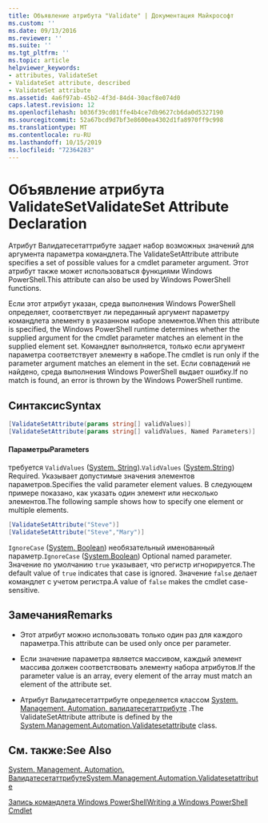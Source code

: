 ```yaml
---
title: Объявление атрибута "Validate" | Документация Майкрософт
ms.custom: ''
ms.date: 09/13/2016
ms.reviewer: ''
ms.suite: ''
ms.tgt_pltfrm: ''
ms.topic: article
helpviewer_keywords:
- attributes, ValidateSet
- ValidateSet attribute, described
- ValidateSet attribute
ms.assetid: 4a6f97ab-45b2-4f3d-84d4-30acf8e074d0
caps.latest.revision: 12
ms.openlocfilehash: b036f39cd01ffe4b4ce7db9627cb6da0d5327190
ms.sourcegitcommit: 52a67bcd9d7bf3e8600ea4302d1fa8970ff9c998
ms.translationtype: MT
ms.contentlocale: ru-RU
ms.lasthandoff: 10/15/2019
ms.locfileid: "72364283"
---
```

# <a name="validateset-attribute-declaration"></a><span data-ttu-id="ff8da-102">Объявление атрибута ValidateSet</span><span class="sxs-lookup"><span data-stu-id="ff8da-102">ValidateSet Attribute Declaration</span></span>

<span data-ttu-id="ff8da-103">Атрибут Валидатесетаттрибуте задает набор возможных значений для аргумента параметра командлета.</span><span class="sxs-lookup"><span data-stu-id="ff8da-103">The ValidateSetAttribute attribute specifies a set of possible values for a cmdlet parameter argument.</span></span> <span data-ttu-id="ff8da-104">Этот атрибут также может использоваться функциями Windows PowerShell.</span><span class="sxs-lookup"><span data-stu-id="ff8da-104">This attribute can also be used by Windows PowerShell functions.</span></span>

<span data-ttu-id="ff8da-105">Если этот атрибут указан, среда выполнения Windows PowerShell определяет, соответствует ли переданный аргумент параметру командлета элементу в указанном наборе элементов.</span><span class="sxs-lookup"><span data-stu-id="ff8da-105">When this attribute is specified, the Windows PowerShell runtime determines whether the supplied argument for the cmdlet parameter matches an element in the supplied element set.</span></span> <span data-ttu-id="ff8da-106">Командлет выполняется, только если аргумент параметра соответствует элементу в наборе.</span><span class="sxs-lookup"><span data-stu-id="ff8da-106">The cmdlet is run only if the parameter argument matches an element in the set.</span></span> <span data-ttu-id="ff8da-107">Если совпадений не найдено, среда выполнения Windows PowerShell выдает ошибку.</span><span class="sxs-lookup"><span data-stu-id="ff8da-107">If no match is found, an error is thrown by the Windows PowerShell runtime.</span></span>

## <a name="syntax"></a><span data-ttu-id="ff8da-108">Синтаксис</span><span class="sxs-lookup"><span data-stu-id="ff8da-108">Syntax</span></span>

```csharp
[ValidateSetAttribute(params string[] validValues)]
[ValidateSetAttribute(params string[] validValues, Named Parameters)]
```

#### <a name="parameters"></a><span data-ttu-id="ff8da-109">Параметры</span><span class="sxs-lookup"><span data-stu-id="ff8da-109">Parameters</span></span>

<span data-ttu-id="ff8da-110">требуется `ValidValues` ([System. String](/dotnet/api/System.String)).</span><span class="sxs-lookup"><span data-stu-id="ff8da-110">`ValidValues` ([System.String](/dotnet/api/System.String)) Required.</span></span> <span data-ttu-id="ff8da-111">Указывает допустимые значения элементов параметров.</span><span class="sxs-lookup"><span data-stu-id="ff8da-111">Specifies the valid parameter element values.</span></span> <span data-ttu-id="ff8da-112">В следующем примере показано, как указать один элемент или несколько элементов.</span><span class="sxs-lookup"><span data-stu-id="ff8da-112">The following sample shows how to specify one element or multiple elements.</span></span>

```csharp
[ValidateSetAttribute("Steve")]
[ValidateSetAttribute("Steve","Mary")]
```

<span data-ttu-id="ff8da-113">`IgnoreCase` ([System. Boolean](/dotnet/api/System.Boolean)) необязательный именованный параметр.</span><span class="sxs-lookup"><span data-stu-id="ff8da-113">`IgnoreCase` ([System.Boolean](/dotnet/api/System.Boolean)) Optional named parameter.</span></span> <span data-ttu-id="ff8da-114">Значение по умолчанию `true` указывает, что регистр игнорируется.</span><span class="sxs-lookup"><span data-stu-id="ff8da-114">The default value of `true` indicates that case is ignored.</span></span> <span data-ttu-id="ff8da-115">Значение `false` делает командлет с учетом регистра.</span><span class="sxs-lookup"><span data-stu-id="ff8da-115">A value of `false` makes the cmdlet case-sensitive.</span></span>

## <a name="remarks"></a><span data-ttu-id="ff8da-116">Замечания</span><span class="sxs-lookup"><span data-stu-id="ff8da-116">Remarks</span></span>

- <span data-ttu-id="ff8da-117">Этот атрибут можно использовать только один раз для каждого параметра.</span><span class="sxs-lookup"><span data-stu-id="ff8da-117">This attribute can be used only once per parameter.</span></span>

- <span data-ttu-id="ff8da-118">Если значение параметра является массивом, каждый элемент массива должен соответствовать элементу набора атрибутов.</span><span class="sxs-lookup"><span data-stu-id="ff8da-118">If the parameter value is an array, every element of the array must match an element of the attribute set.</span></span>

- <span data-ttu-id="ff8da-119">Атрибут Валидатесетаттрибуте определяется классом [System. Management. Automation. валидатесетаттрибуте](/dotnet/api/System.Management.Automation.ValidateSetAttribute) .</span><span class="sxs-lookup"><span data-stu-id="ff8da-119">The ValidateSetAttribute attribute is defined by the [System.Management.Automation.Validatesetattribute](/dotnet/api/System.Management.Automation.ValidateSetAttribute) class.</span></span>

## <a name="see-also"></a><span data-ttu-id="ff8da-120">См. также:</span><span class="sxs-lookup"><span data-stu-id="ff8da-120">See Also</span></span>

[<span data-ttu-id="ff8da-121">System. Management. Automation. Валидатесетаттрибуте</span><span class="sxs-lookup"><span data-stu-id="ff8da-121">System.Management.Automation.Validatesetattribute</span></span>](/dotnet/api/System.Management.Automation.ValidateSetAttribute)

[<span data-ttu-id="ff8da-122">Запись командлета Windows PowerShell</span><span class="sxs-lookup"><span data-stu-id="ff8da-122">Writing a Windows PowerShell Cmdlet</span></span>](./writing-a-windows-powershell-cmdlet.md)

